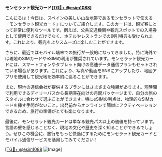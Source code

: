 **モンセラット観光カード[[TG💪+ @esim1088](https://t.me/s/esim1088)]**

こんにちは！今日は、スペインの美しい山岳地帯であるモンセラットで使える「モンセラット観光カード」についてご紹介します。このカードは、観光客にとって非常に便利なツールです。例えば、公共交通機関や観光スポットでの入場券として使用できるだけでなく、ホテルやレストランでの割引特典も受けられます。これにより、観光をよりスムーズに楽しむことができます。

さらに、最近ではモバイル端末での旅行が一般的になってきました。特に海外では現地のSIMカードやeSIMの利用が推奨されています。モンセラット観光カードには、スマートフォンやタブレット向けの高速データ通信プランもセットされている場合があります。これにより、写真や動画をSNSにアップしたり、地図アプリを使用して観光地を効率的に巡ることができます。

また、現地の通信会社が提供するプランにはさまざまな種類があります。短時間で利用できるデイリーパスから長期滞在向けの月間パッケージまで、自分の旅のスタイルに合わせて選ぶことができます。特にeSIMの利点は、物理的なSIMカードを挿す手間がないこと。出発前からオンラインで簡単にアクティベーションできるため、旅行の準備がとても楽になります。

最後に、モンセラット観光カードは単なる観光パス以上の価値を持っています。言語の壁を感じることなく、現地の文化や歴史を深く知ることができるでしょう。ぜひこの機会に、旅行をもっと快適にするためにモンセラット観光カードとモバイル通信サービスを活用してみてください！

[[TG💪+ @esim1088](https://t.me/s/esim1088) ![Image](https://i.postimg.cc/Y0z9fWf4/image.png)]